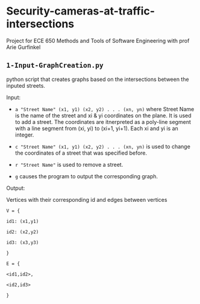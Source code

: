 # Security-cameras-at-traffic-intersections

Project for ECE 650 Methods and Tools of Software Engineering with prof Arie Gurfinkel


## `1-Input-GraphCreation.py`
python script that creates graphs based on the intersections between the inputed streets.

Input:

- `a "Street Name" (x1, y1) (x2, y2) . . . (xn, yn)` where Street Name is the name of the street and xi & yi coordinates on the plane. It is used to add a street. The coordinates are itnerpreted as a poly-line segment with a line segment from (xi, yi) to (xi+1, yi+1). Each xi and yi is an integer.

- `c "Street Name" (x1, y1) (x2, y2) . . . (xn, yn)` is used to change the coordinates of a street that was specified before. 

- `r "Street Name"` is used to remove a street.

- `g` causes the program to output the corresponding graph.

Output:

Vertices with their corresponding id and edges between vertices

`V = {`

`id1: (x1,y1)`

`id2: (x2,y2)`

`id3: (x3,y3)`

`}`

`E = {`

`<id1,id2>,`

`<id2,id3>`

`}`
